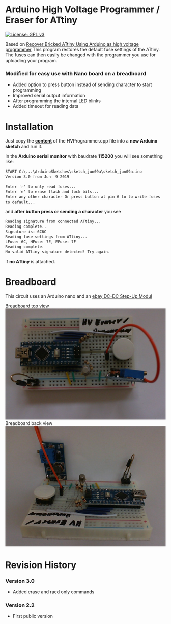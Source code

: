 # Arduino High Voltage Programmer / Eraser for ATtiny

[![License: GPL v3](https://img.shields.io/badge/License-GPLv3-blue.svg)](https://www.gnu.org/licenses/gpl-3.0)

Based on [Recover Bricked ATtiny Using Arduino as high voltage programmer](http://www.electronics-lab.com/recover-bricked-attiny-using-arduino-as-high-voltage-programmer/)
This program restores the default fuse settings of the ATtiny. 
The fuses can then easily be changed with the programmer you use for uploading your program.

### Modified for easy use with Nano board on a breadboard
- Added option to press button instead of sending character to start programming
- Improved serial output information
- After programming the internal LED blinks
- Added timeout for reading data

# Installation
Just copy the **[content](https://raw.githubusercontent.com/ArminJo/ATtiny-HighVoltageProgrammer_FuseEraser/master/src/HVProgrammer.cpp)** of the HVProgrammer.cpp file into a **new Arduino sketch** and run it.

In the **Arduino serial monitor** with baudrate **115200** you will see something like:
```
START C:\...\ArduinoSketches\sketch_jun09a\sketch_jun09a.ino
Version 3.0 from Jun  9 2019

Enter 'r' to only read fuses...
Enter 'e' to erase flash and lock bits...
Enter any other character Or press button at pin 6 to to write fuses to default...
```

and **after button press or sending a character** you see
```
Reading signature from connected ATtiny...
Reading complete..
Signature is: 6C6C
Reading fuse settings from ATtiny...
LFuse: 6C, HFuse: 7E, EFuse: 7F
Reading complete.
No valid ATtiny signature detected! Try again.
```
if **no ATtiny** is attached.

# Breadboard
This circuit uses an Arduino nano and an [ebay DC-DC Step-Up Modul](https://www.ebay.de/itm/2PCS-2A-Booster-Board-DC-DC-Step-Up-Modul-2-24V-5-9-12-28V-Replace-XL6009-BAF-/263413727169?hash=item3d54ae7fc1)

Breadboard top view
![Breadboard_Top](https://github.com/ArminJo/ATtiny-HighVoltageProgrammer_FuseEraser/blob/HEAD/media/HVProgrammer_Top.jpg)
Breadboard back view
![Breadboard_Back](https://github.com/ArminJo/ATtiny-HighVoltageProgrammer_FuseEraser/blob/HEAD/media/HVProgrammer_Back.jpg)

# Revision History
### Version 3.0
- Added erase and raed only commands
### Version 2.2
- First public version
